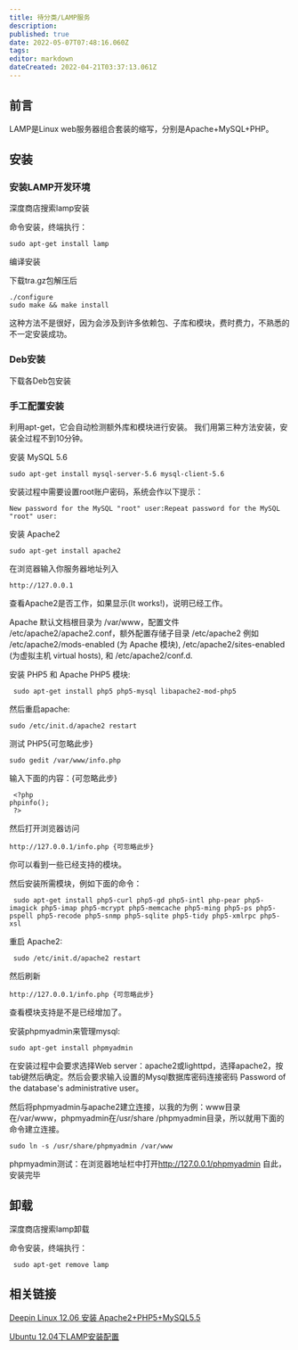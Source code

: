```yaml
---
title: 待分类/LAMP服务
description: 
published: true
date: 2022-05-07T07:48:16.060Z
tags: 
editor: markdown
dateCreated: 2022-04-21T03:37:13.061Z
---
```


## 前言
LAMP是Linux web服务器组合套装的缩写，分别是Apache+MySQL+PHP。

## 安装

### 安装LAMP开发环境

深度商店搜索lamp安装

命令安装，终端执行：

    sudo apt-get install lamp

编译安装

下载tra.gz包解压后

    ./configure 
    sudo make && make install

这种方法不是很好，因为会涉及到许多依赖包、子库和模块，费时费力，不熟悉的不一定安装成功。

### Deb安装

下载各Deb包安装

### 手工配置安装

利用apt-get，它会自动检测额外库和模块进行安装。 我们用第三种方法安装，安装全过程不到10分钟。

安装 MySQL 5.6

    sudo apt-get install mysql-server-5.6 mysql-client-5.6

安装过程中需要设置root账户密码，系统会作以下提示：

    New password for the MySQL "root" user:Repeat password for the MySQL "root" user:

安装 Apache2

    sudo apt-get install apache2

在浏览器输入你服务器地址列入

    http://127.0.0.1

查看Apache2是否工作，如果显示(It works!)，说明已经工作。

Apache 默认文档根目录为 /var/www，配置文件 /etc/apache2/apache2.conf，额外配置存储子目录 /etc/apache2 例如 /etc/apache2/mods-enabled (为 Apache 模块), /etc/apache2/sites-enabled (为虚拟主机 virtual hosts), 和 /etc/apache2/conf.d.

安装 PHP5 和 Apache PHP5 模块:

     sudo apt-get install php5 php5-mysql libapache2-mod-php5

然后重启apache:

    sudo /etc/init.d/apache2 restart

测试 PHP5{可忽略此步}

    sudo gedit /var/www/info.php

输入下面的内容：{可忽略此步}

     <?php
    phpinfo();
     ?>

然后打开浏览器访问

    http://127.0.0.1/info.php {可忽略此步}

你可以看到一些已经支持的模块。

然后安装所需模块，例如下面的命令：

     sudo apt-get install php5-curl php5-gd php5-intl php-pear php5-imagick php5-imap php5-mcrypt php5-memcache php5-ming php5-ps php5-pspell php5-recode php5-snmp php5-sqlite php5-tidy php5-xmlrpc php5-xsl

重启 Apache2:

     sudo /etc/init.d/apache2 restart

然后刷新

    http://127.0.0.1/info.php {可忽略此步}

查看模块支持是不是已经增加了。

安装phpmyadmin来管理mysql:

    sudo apt-get install phpmyadmin

在安装过程中会要求选择Web server：apache2或lighttpd，选择apache2，按tab键然后确定。然后会要求输入设置的Mysql数据库密码连接密码 Password of the database's administrative user。

然后将phpmyadmin与apache2建立连接，以我的为例：www目录在/var/www，phpmyadmin在/usr/share /phpmyadmin目录，所以就用下面的命令建立连接。

    sudo ln -s /usr/share/phpmyadmin /var/www 

phpmyadmin测试：在浏览器地址栏中打开<http://127.0.0.1/phpmyadmin> 自此，安装完毕

## 卸载

深度商店搜索lamp卸载

命令安装，终端执行：

     sudo apt-get remove lamp

## 相关链接

[Deepin Linux 12.06 安装 Apache2+PHP5+MySQL5.5](http://www.linuxdeepin.com/forum/25/7792?p=33743)

[Ubuntu 12.04下LAMP安装配置](http://www.linuxidc.com/Linux/2012-05/61079.htm)
